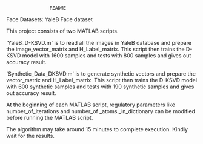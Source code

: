 					README

Face Datasets: YaleB Face dataset

This project consists of two MATLAB scripts.

'YaleB_D-KSVD.m' is to read all the images in YaleB database and prepare the image_vector_matrix and H_Label_matrix. This script then trains the D-KSVD model with 1600 samples and tests with 800 samples and gives out accuracy result.

'Synthetic_Data_DKSVD.m' is to generate synthetic vectors and prepare the vector_matrix and H_Label_matrix. This script then trains the D-KSVD model with 600 synthetic samples and tests with 190 synthetic samples and gives out accuracy result.

At the beginning of each MATLAB script, regulatory parameters like number_of_iterations and number_of _atoms _in_dictionary can be modified before running the MATLAB script.

The algorithm may take around 15 minutes to complete execution. Kindly wait for the results.



